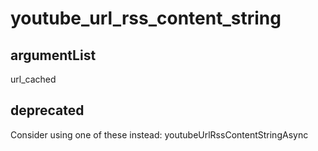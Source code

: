 # youtube_url_rss_content_string
## argumentList
url_cached
## deprecated
Consider using one of these instead:
youtubeUrlRssContentStringAsync